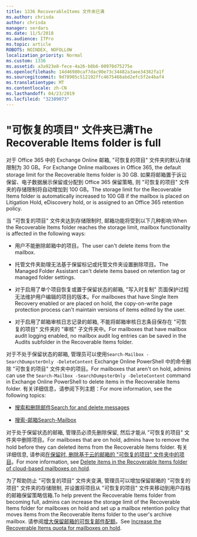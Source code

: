 ```yaml
---
title: 1336 RecoverableItems 文件夹已满
ms.author: chrisda
author: chrisda
manager: serdars
ms.date: 11/5/2018
ms.audience: ITPro
ms.topic: article
ROBOTS: NOINDEX, NOFOLLOW
localization_priority: Normal
ms.custom: 1336
ms.assetid: a3a923e8-fece-4a26-b8b6-00970d75275e
ms.openlocfilehash: 14d46980caf7dac90e73c34482a3aee34382fa1f
ms.sourcegitcommit: 9d78905c512192ffc4675468abd2efc5f2e4baf4
ms.translationtype: MT
ms.contentlocale: zh-CN
ms.lasthandoff: 04/23/2019
ms.locfileid: "32389073"
---
```

# <a name="the-recoverable-items-folder-is-full"></a><span data-ttu-id="f0b12-102">"可恢复的项目" 文件夹已满</span><span class="sxs-lookup"><span data-stu-id="f0b12-102">The Recoverable Items folder is full</span></span>

<span data-ttu-id="f0b12-103">对于 Office 365 中的 Exchange Online 邮箱, "可恢复的项目" 文件夹的默认存储限制为 30 GB。</span><span class="sxs-lookup"><span data-stu-id="f0b12-103">For Exchange Online mailboxes in Office 365, the default storage limit for the Recoverable Items folder is 30 GB.</span></span> <span data-ttu-id="f0b12-104">如果将邮箱置于诉讼保留、电子数据展示保留或分配到 Office 365 保留策略, 则 "可恢复的项目" 文件夹的存储限制将自动增加到 100 GB。</span><span class="sxs-lookup"><span data-stu-id="f0b12-104">The storage limit for the Recoverable Items folder is automatically increased to 100 GB if the mailbox is placed on Litigation Hold, eDiscovery hold, or is assigned to an Office 365 retention policy.</span></span>

<span data-ttu-id="f0b12-105">当 "可恢复的项目" 文件夹达到存储限制时, 邮箱功能将受到以下几种影响:</span><span class="sxs-lookup"><span data-stu-id="f0b12-105">When the Recoverable Items folder reaches the storage limit, mailbox functionality is affected in the following ways:</span></span>

- <span data-ttu-id="f0b12-106">用户不能删除邮箱中的项目。</span><span class="sxs-lookup"><span data-stu-id="f0b12-106">The user can't delete items from the mailbox.</span></span>

- <span data-ttu-id="f0b12-107">托管文件夹助理无法基于保留标记或托管文件夹设置删除项目。</span><span class="sxs-lookup"><span data-stu-id="f0b12-107">The Managed Folder Assistant can't delete items based on retention tag or managed folder settings.</span></span>

- <span data-ttu-id="f0b12-108">对于启用了单个项目恢复或置于保留状态的邮箱, "写入时复制" 页面保护过程无法维护用户编辑的项目的版本。</span><span class="sxs-lookup"><span data-stu-id="f0b12-108">For mailboxes that have Single Item Recovery enabled or are placed on hold, the copy-on-write page protection process can't maintain versions of items edited by the user.</span></span>

- <span data-ttu-id="f0b12-109">对于启用了邮箱审核日志记录的邮箱, 不能将邮箱审核日志条目保存在 "可恢复的项目" 文件夹的 "审核" 子文件夹中。</span><span class="sxs-lookup"><span data-stu-id="f0b12-109">For mailboxes that have mailbox audit logging enabled, no mailbox audit log entries can be saved in the Audits subfolder in the Recoverable Items folder.</span></span>

<span data-ttu-id="f0b12-110">对于不处于保留状态的邮箱, 管理员可以使用`Search-Mailbox -SearchDumpsterOnly -DeleteContent` Exchange Online PowerShell 中的命令删除 "可恢复的项目" 文件夹中的项目。</span><span class="sxs-lookup"><span data-stu-id="f0b12-110">For mailboxes that aren't on hold, admins can use the `Search-Mailbox -SearchDumpsterOnly -DeleteContent` command in Exchange Online PowerShell to delete items in the Recoverable Items folder.</span></span> <span data-ttu-id="f0b12-111">有关详细信息，请参阅下列主题：</span><span class="sxs-lookup"><span data-stu-id="f0b12-111">For more information, see the following topics:</span></span> 

- [<span data-ttu-id="f0b12-112">搜索和删除邮件</span><span class="sxs-lookup"><span data-stu-id="f0b12-112">Search for and delete messages</span></span>](https://docs.microsoft.com/office365/securitycompliance/search-for-and-delete-messagesadmin-help)

- [<span data-ttu-id="f0b12-113">搜索-邮箱</span><span class="sxs-lookup"><span data-stu-id="f0b12-113">Search-Mailbox</span></span>](https://docs.microsoft.com/powershell/module/exchange/mailboxes/Search-Mailbox)

<span data-ttu-id="f0b12-114">对于处于保留状态的邮箱, 管理员必须先删除保留, 然后才能从 "可恢复的项目" 文件夹中删除项目。</span><span class="sxs-lookup"><span data-stu-id="f0b12-114">For mailboxes that are on hold, admins have to remove the hold before they can deleted items from the Recoverable Items folder.</span></span> <span data-ttu-id="f0b12-115">有关详细信息, 请参阅[在保留时, 删除基于云的邮箱的 "可恢复的项目" 文件夹中的项目](https://docs.microsoft.com/office365/securitycompliance/delete-items-in-the-recoverable-items-folder-of-mailboxes-on-hold)。</span><span class="sxs-lookup"><span data-stu-id="f0b12-115">For more information, see [Delete items in the Recoverable Items folder of cloud-based mailboxes on hold](https://docs.microsoft.com/office365/securitycompliance/delete-items-in-the-recoverable-items-folder-of-mailboxes-on-hold).</span></span>

<span data-ttu-id="f0b12-116">为了帮助防止 "可恢复的项目" 文件夹变满, 管理员可以增加保留邮箱的 "可恢复的项目" 文件夹的存储限制, 并设置将项目从 "可恢复的项目" 文件夹移动到用户存档的邮箱保留策略信箱.</span><span class="sxs-lookup"><span data-stu-id="f0b12-116">To help prevent the Recoverable Items folder from becoming full, admins can increase the storage limit of the Recoverable Items folder for mailboxes on hold and set up a mailbox retention policy that moves items from the Recoverable Items folder to the user's archive mailbox.</span></span> <span data-ttu-id="f0b12-117">请参阅[增大保留邮箱的可恢复邮件配额](https://docs.microsoft.com/office365/securitycompliance/increase-the-recoverable-quota-for-mailboxes-on-hold)。</span><span class="sxs-lookup"><span data-stu-id="f0b12-117">See [Increase the Recoverable Items quota for mailboxes on hold](https://docs.microsoft.com/office365/securitycompliance/increase-the-recoverable-quota-for-mailboxes-on-hold).</span></span>
